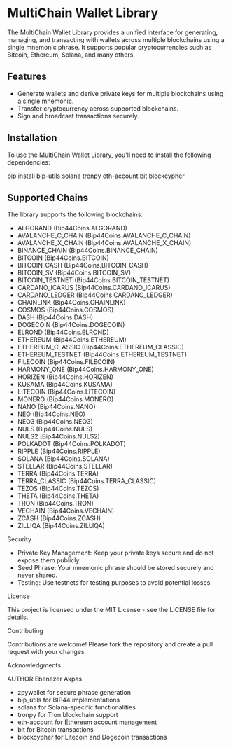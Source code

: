 # MultiChain Wallet Library

The MultiChain Wallet Library provides a unified interface for generating, managing, and transacting with wallets across multiple blockchains using a single mnemonic phrase. It supports popular cryptocurrencies such as Bitcoin, Ethereum, Solana, and many others.

## Features

- Generate wallets and derive private keys for multiple blockchains using a single mnemonic.
- Transfer cryptocurrency across supported blockchains.
- Sign and broadcast transactions securely.

## Installation

To use the MultiChain Wallet Library, you'll need to install the following dependencies:

pip install bip-utils solana tronpy eth-account bit blockcypher

## Supported Chains

The library supports the following blockchains:

- ALGORAND (Bip44Coins.ALGORAND)
- AVALANCHE_C_CHAIN (Bip44Coins.AVALANCHE_C_CHAIN)
- AVALANCHE_X_CHAIN (Bip44Coins.AVALANCHE_X_CHAIN)
- BINANCE_CHAIN (Bip44Coins.BINANCE_CHAIN)
- BITCOIN (Bip44Coins.BITCOIN)
- BITCOIN_CASH (Bip44Coins.BITCOIN_CASH)
- BITCOIN_SV (Bip44Coins.BITCOIN_SV)
- BITCOIN_TESTNET (Bip44Coins.BITCOIN_TESTNET)
- CARDANO_ICARUS (Bip44Coins.CARDANO_ICARUS)
- CARDANO_LEDGER (Bip44Coins.CARDANO_LEDGER)
- CHAINLINK (Bip44Coins.CHAINLINK)
- COSMOS (Bip44Coins.COSMOS)
- DASH (Bip44Coins.DASH)
- DOGECOIN (Bip44Coins.DOGECOIN)
- ELROND (Bip44Coins.ELROND)
- ETHEREUM (Bip44Coins.ETHEREUM)
- ETHEREUM_CLASSIC (Bip44Coins.ETHEREUM_CLASSIC)
- ETHEREUM_TESTNET (Bip44Coins.ETHEREUM_TESTNET)
- FILECOIN (Bip44Coins.FILECOIN)
- HARMONY_ONE (Bip44Coins.HARMONY_ONE)
- HORIZEN (Bip44Coins.HORIZEN)
- KUSAMA (Bip44Coins.KUSAMA)
- LITECOIN (Bip44Coins.LITECOIN)
- MONERO (Bip44Coins.MONERO)
- NANO (Bip44Coins.NANO)
- NEO (Bip44Coins.NEO)
- NEO3 (Bip44Coins.NEO3)
- NULS (Bip44Coins.NULS)
- NULS2 (Bip44Coins.NULS2)
- POLKADOT (Bip44Coins.POLKADOT)
- RIPPLE (Bip44Coins.RIPPLE)
- SOLANA (Bip44Coins.SOLANA)
- STELLAR (Bip44Coins.STELLAR)
- TERRA (Bip44Coins.TERRA)
- TERRA_CLASSIC (Bip44Coins.TERRA_CLASSIC)
- TEZOS (Bip44Coins.TEZOS)
- THETA (Bip44Coins.THETA)
- TRON (Bip44Coins.TRON)
- VECHAIN (Bip44Coins.VECHAIN)
- ZCASH (Bip44Coins.ZCASH)
- ZILLIQA (Bip44Coins.ZILLIQA)

Security

- Private Key Management: Keep your private keys secure and do not expose them publicly.
- Seed Phrase: Your mnemonic phrase should be stored securely and never shared.
- Testing: Use testnets for testing purposes to avoid potential losses.

License

This project is licensed under the MIT License - see the LICENSE file for details.

Contributing

Contributions are welcome! Please fork the repository and create a pull request with your changes.

Acknowledgments

AUTHOR
Ebenezer Akpas

- zpywallet for secure phrase generation
- bip_utils for BIP44 implementations
- solana for Solana-specific functionalities
- tronpy for Tron blockchain support
- eth-account for Ethereum account management
- bit for Bitcoin transactions
- blockcypher for Litecoin and Dogecoin transactions
